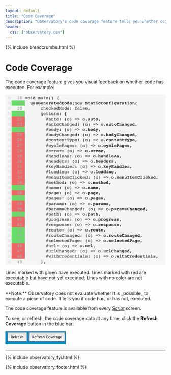 ```yaml
---
layout: default
title: "Code Coverage"
description: "Observatory's code coverage feature tells you whether code in your Dart application has executed and whether it is executable."
header:
  css: ["observatory.css"]
---
```


{% include breadcrumbs.html %}

# Code Coverage

The code coverage feature gives you visual feedback on whether code
has executed. For example:

<img src="images/CodeCoverageExample.png" alt="An example of the Dart code coverage feature in Observatory">

Lines marked with green have executed. Lines marked with red are
executable but have not yet executed. Lines with no color are
not executable.

<aside class="alert alert-info" markdown="1">
**Note:** Observatory does not evaluate whether it is _possible_
to execute a piece of code. It tells you if code has, or has not, executed.
</aside>

The code coverage feature is available from every
[_Script_](screens.html#script-screen) screen.

To see, or refresh, the code coverage data at any time, click
the **Refresh Coverage** button in the blue bar:

<img src="images/RefreshCoverageButton.png" alt="Button for refreshing code coverage data">

---

{% include observatory_fyi.html %}

{% include observatory_footer.html %}

